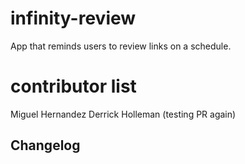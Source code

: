 # infinity-review
App that reminds users to review links on a schedule.

# contributor list
Miguel Hernandez
Derrick Holleman (testing PR again)

## Changelog
